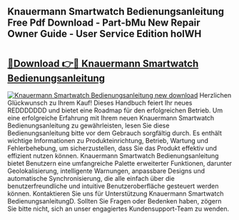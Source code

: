 ## Knauermann Smartwatch Bedienungsanleitung Free Pdf Download - Part-bMu New Repair Owner Guide - User Service Edition holWH

# <h2><a href="http://df558tx.blite.top/?on=Knauermann+Smartwatch+Bedienungsanleitung">🔗Download 👉🔴 Knauermann Smartwatch Bedienungsanleitung</a></h2>

[![Knauermann Smartwatch Bedienungsanleitung new download](https://i.imgur.com/lujVjoI.png)](http://df558tx.blite.top/?on=Knauermann+Smartwatch+Bedienungsanleitung)
Herzlichen Glückwunsch zu Ihrem Kauf! Dieses Handbuch feiert Ihr neues REDDDDDDD und bietet eine Roadmap für den erfolgreichen Betrieb. Um eine erfolgreiche Erfahrung mit Ihrem neuen Knauermann Smartwatch Bedienungsanleitung zu gewährleisten, lesen Sie diese Bedienungsanleitung bitte vor dem Gebrauch sorgfältig durch. Es enthält wichtige Informationen zu Produkteinrichtung, Betrieb, Wartung und Fehlerbehebung, um sicherzustellen, dass Sie das Produkt effektiv und effizient nutzen können. Knauermann Smartwatch Bedienungsanleitung bietet Benutzern eine umfangreiche Palette erweiterter Funktionen, darunter Geolokalisierung, intelligente Warnungen, anpassbare Designs und automatische Synchronisierung, die alle einfach über die benutzerfreundliche und intuitive Benutzeroberfläche gesteuert werden können. Kontaktieren Sie uns für Unterstützung Knauermann Smartwatch BedienungsanleitungD. Sollten Sie Fragen oder Bedenken haben, zögern Sie bitte nicht, sich an unser engagiertes Kundensupport-Team zu wenden.
